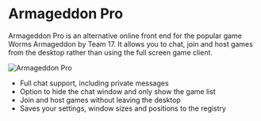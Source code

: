 # Armageddon Pro

Armageddon Pro is an alternative online front end for the popular game Worms Armageddon by Team 17. It allows you to chat, join and host games from the desktop rather than using the full screen game client.

![Armageddon Pro](http://www.zincldn.co.uk/images/ArmageddonPro.png)
 - Full chat support, including private messages
 - Option to hide the chat window and only show the game list
 - Join and host games without leaving the desktop
 - Saves your settings, window sizes and positions to the registry
